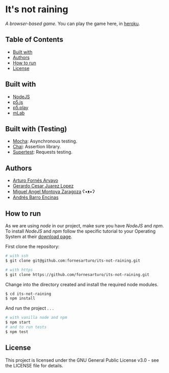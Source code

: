 # It's not raining
*A browser-based game.*
You can play the game here, in [heroku](https://its-not-raining.herokuapp.com/).

## Table of Contents
* [Built with](#built-with)
* [Authors](#authors)
* [How to run](#how-to-run)
* [License](#license)

## Built with
* [NodeJS](https://nodejs.org/)
* [p5.js](https://p5js.org/)
* [p5.play](http://p5play.molleindustria.org/)
* [mLab](https://mlab.com/)

## Built with (Testing)
* [Mocha](https://mochajs.org): Asynchronous testing.
* [Chai](http://chaijs.com/): Assertion library.
* [Supertest](https://github.com/visionmedia/supertest): Requests testing.

## Authors
* [Arturo Fornés Arvayo](http://github.com/fornesarturo)
* [Gerardo Cesar Juarez Lopez](http://github.com/gerajuarez)
* [Miguel Angel Montoya Zaragoza](http://github.com/miguel-mzbi) ʕ•ᴥ•ʔ
* [Andrés Barro Encinas](http://github.com/andresbarroe)

## How to run
As we are using *node* in our project, make sure you have *NodeJS* and *npm*. To install *NodeJS* and *npm* follow the specific tutorial to your Operating System at their [download page](https://nodejs.org/en/download/).

First clone the repository:

```bash
# with ssh
$ git clone git@github.com:fornesarturo/its-not-raining.git

# with https
$ git clone https://github.com/fornesarturo/its-not-raining.git
```

Change into the directory created and install the required node modules.

```bash
$ cd its-not-raining
$ npm install
```

And run the project . . .

```bash
# with vanilla node and npm
$ npm start
# and to run tests
$ npm test
```

## License
This project is licensed under the GNU General Public License v3.0 - see the LICENSE file for details.
